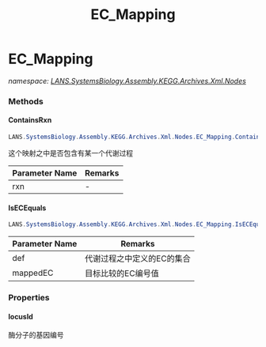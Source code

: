 ﻿---
title: EC_Mapping
---

# EC_Mapping
_namespace: [LANS.SystemsBiology.Assembly.KEGG.Archives.Xml.Nodes](N-LANS.SystemsBiology.Assembly.KEGG.Archives.Xml.Nodes.html)_





### Methods

#### ContainsRxn
```csharp
LANS.SystemsBiology.Assembly.KEGG.Archives.Xml.Nodes.EC_Mapping.ContainsRxn(System.String)
```
这个映射之中是否包含有某一个代谢过程

|Parameter Name|Remarks|
|--------------|-------|
|rxn|-|


#### IsECEquals
```csharp
LANS.SystemsBiology.Assembly.KEGG.Archives.Xml.Nodes.EC_Mapping.IsECEquals(System.String[],System.String)
```


|Parameter Name|Remarks|
|--------------|-------|
|def|代谢过程之中定义的EC的集合|
|mappedEC|目标比较的EC编号值|



### Properties

#### locusId
酶分子的基因编号
